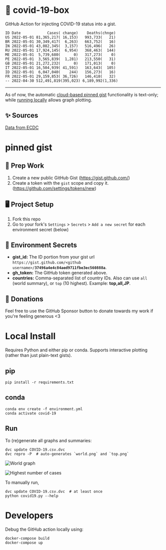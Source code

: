 # 🏥 covid-19-box

GitHub Action for injecting COVID-19 status into a gist.

```
ID Date            Cases( change)    Deaths(chnge)
US 2022-05-01 81,365,217( 16,153)   993,733(   21)
BR 2022-05-01 30,349,417(  6,263)   663,752(   16)
IN 2022-05-01 43,082,345(  3,157)   516,496(   26)
RU 2022-05-01 17,924,145(  6,954)   368,463(  144)
ME 2022-05-01  5,739,680(      0)   317,273(    0)
PE 2022-05-01  3,565,839(  1,281)   213,550(   31)
GB 2022-05-01 21,272,232(      0)   171,013(    0)
IT 2022-05-01 16,504,939( 41,591)   163,643(  105)
ID 2022-05-01  6,047,040(    244)   156,273(   16)
FR 2022-05-01 29,159,853( 36,726)   146,418(   32)
-- 2022-04-30 512,491,819(395,023) 6,189,992(1,336)
```

---

As of now, the automatic [cloud-based pinned gist](#pinned-gist) functionality is text-only;
while [running locally](#local-install) allows graph plotting.

## ✨ Sources

[Data from ECDC](https://www.ecdc.europa.eu/en/publications-data/download-todays-data-geographic-distribution-covid-19-cases-worldwide)

# pinned gist

## 🎒 Prep Work
1. Create a new public GitHub Gist (https://gist.github.com/)
1. Create a token with the `gist` scope and copy it. (https://github.com/settings/tokens/new)

## 🖥 Project Setup
1. Fork this repo
1. Go to your fork's `Settings` > `Secrets` > `Add a new secret` for each environment secret (below)

## 🤫 Environment Secrets
- **gist_id:** The ID portion from your gist url `https://gist.github.com/<github username>/`**`37496a4e4c84aed9711fbe3ec560888a`**.
- **gh_token:** The GitHub token generated above.
- **countries:** Comma-separated list of country IDs. Also can use `all` (world summary), or `top` (10 highest). Example: **top,all,JP**.

## 💸 Donations

Feel free to use the GitHub Sponsor button to donate towards my work if you're feeling generous <3

# Local Install

Requires Python and either pip or conda. Supports interactive plotting (rather than just plain-text gists).

## pip

```
pip install -r requirements.txt
```

## conda

```
conda env create -f environment.yml
conda activate covid-19
```

## Run

To (re)generate all graphs and summaries:

```
dvc update COVID-19.csv.dvc
dvc repro -P  # auto-generates `world.png` and `top.png`
```

![World graph](world.png)

![Highest number of cases](top.png)

To manually run,

```
dvc update COVID-19.csv.dvc  # at least once
python covid19.py --help
```

# Developers

Debug the GitHub action locally using:

```
docker-compose build
docker-compose up
```

